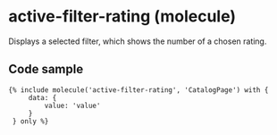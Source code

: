 # active-filter-rating (molecule)

Displays a selected filter, which shows the number of a chosen rating.

## Code sample

```
{% include molecule('active-filter-rating', 'CatalogPage') with {
     data: {
         value: 'value'
     }
 } only %}
```
